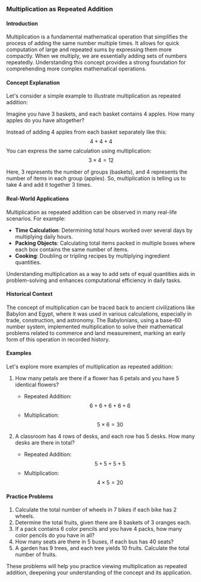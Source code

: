 ### Multiplication as Repeated Addition

#### Introduction

Multiplication is a fundamental mathematical operation that simplifies the process of adding the same number multiple times. It allows for quick computation of large and repeated sums by expressing them more compactly. When we multiply, we are essentially adding sets of numbers repeatedly. Understanding this concept provides a strong foundation for comprehending more complex mathematical operations.

#### Concept Explanation

Let's consider a simple example to illustrate multiplication as repeated addition:

Imagine you have 3 baskets, and each basket contains 4 apples. How many apples do you have altogether?

Instead of adding 4 apples from each basket separately like this:
$$
4 + 4 + 4 
$$
You can express the same calculation using multiplication:
$$
3 \times 4 = 12
$$

Here, 3 represents the number of groups (baskets), and 4 represents the number of items in each group (apples). So, multiplication is telling us to take 4 and add it together 3 times.

#### Real-World Applications

Multiplication as repeated addition can be observed in many real-life scenarios. For example:
- **Time Calculation**: Determining total hours worked over several days by multiplying daily hours.
- **Packing Objects**: Calculating total items packed in multiple boxes where each box contains the same number of items.
- **Cooking**: Doubling or tripling recipes by multiplying ingredient quantities.

Understanding multiplication as a way to add sets of equal quantities aids in problem-solving and enhances computational efficiency in daily tasks.

#### Historical Context

The concept of multiplication can be traced back to ancient civilizations like Babylon and Egypt, where it was used in various calculations, especially in trade, construction, and astronomy. The Babylonians, using a base-60 number system, implemented multiplication to solve their mathematical problems related to commerce and land measurement, marking an early form of this operation in recorded history.

#### Examples

Let's explore more examples of multiplication as repeated addition:

1. How many petals are there if a flower has 6 petals and you have 5 identical flowers?
   - Repeated Addition: $$6 + 6 + 6 + 6 + 6$$
   - Multiplication: $$5 \times 6 = 30$$

2. A classroom has 4 rows of desks, and each row has 5 desks. How many desks are there in total?
   - Repeated Addition: $$5 + 5 + 5 + 5$$
   - Multiplication: $$4 \times 5 = 20$$

#### Practice Problems

1. Calculate the total number of wheels in 7 bikes if each bike has 2 wheels.
2. Determine the total fruits, given there are 8 baskets of 3 oranges each.
3. If a pack contains 6 color pencils and you have 4 packs, how many color pencils do you have in all?
4. How many seats are there in 5 buses, if each bus has 40 seats?
5. A garden has 9 trees, and each tree yields 10 fruits. Calculate the total number of fruits.

These problems will help you practice viewing multiplication as repeated addition, deepening your understanding of the concept and its application.